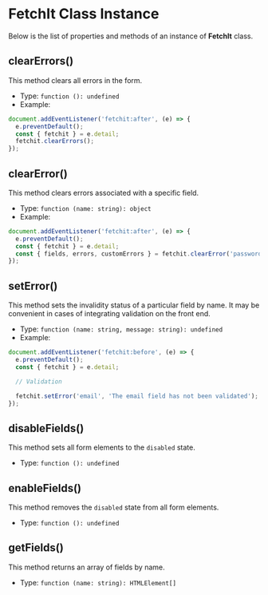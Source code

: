 # FetchIt Class Instance

Below is the list of properties and methods of an instance of **FetchIt** class.

## clearErrors()

This method clears all errors in the form.

- Type: `function (): undefined`
- Example:

```js
document.addEventListener('fetchit:after', (e) => {
  e.preventDefault();
  const { fetchit } = e.detail;
  fetchit.clearErrors();
});
```

## clearError()

This method clears errors associated with a specific field.

- Type: `function (name: string): object`
- Example:

```js
document.addEventListener('fetchit:after', (e) => {
  e.preventDefault();
  const { fetchit } = e.detail;
  const { fields, errors, customErrors } = fetchit.clearError('password');
});
```

## setError()

This method sets the invalidity status of a particular field by name. It may be convenient in cases of integrating validation on the front end.

- Type: `function (name: string, message: string): undefined`
- Example:

```js
document.addEventListener('fetchit:before', (e) => {
  e.preventDefault();
  const { fetchit } = e.detail;

  // Validation

  fetchit.setError('email', 'The email field has not been validated');
});
```

<!--@include: ../parts/validation.warning.md-->

## disableFields()

This method sets all form elements to the `disabled` state.

- Type: `function (): undefined`

## enableFields()

This method removes the `disabled` state from all form elements.

- Type: `function (): undefined`

## getFields()

This method returns an array of fields by name.

- Type: `function (name: string): HTMLElement[]`
